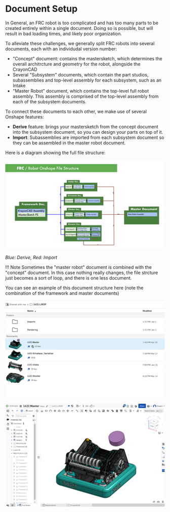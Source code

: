 # Document Setup

In General, an FRC robot is too complicated and has too many parts to be created entirely within a single document. Doing so is possible, but will result in bad loading times, and likely poor organization. 

To alleviate these challenges, we generally split FRC robots into several documents, each with an individudal version number:

- "Concept" document: contains the mastersketch, which determines the overall architrcture and geometry for the robot, alongside the CrayonCAD
- Several "Subsystem" documents, which contain the part studios, subassemblies and top-level assembly for each subsystem, such as an Intake
- "Master Robot" document, which contains the top-level full robot assembly. This assembly is comprised of the top-level assembly from each of the subsystem documents.

To connect these documents to each other, we make use of several Onshape features:

- **Derive** feature: brings your mastersketch from the concept document into the subsystem document, so you can design your parts on top of it.
- **Import**: Subassemblies are imported from each subsystem document so they can be assembled in the master robot document.

Here is a diagram showing the full file structure:

![](../img/design-standards/docsetup2.webp)

*Blue: Derive, Red: Import*

!!! Note
    Sometimes the "master robot" document is combined with the "concept" document. In this case nothing really changes, the file strcture just becomes a sort of loop, and there is one less document.

You can see an example of this document structure here (note the combination of the framework and master documents)

![](../img/design-standards/docsetup3.png)

![](../img/design-standards/docsetup4.png)

